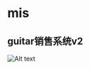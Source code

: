 ﻿# mis
## guitar销售系统v2</br>
![Alt text](https://github.com/dengren123456/mis/blob/master/guitarV1/20170514172150.jpg)

